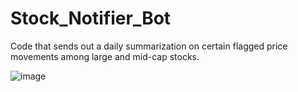 # Stock_Notifier_Bot
Code that sends out a daily summarization on certain flagged price movements among large and mid-cap stocks.

![image]([https://www.google.com/url?sa=i&url=https%3A%2F%2Fwww.webopedia.com%2Fcrypto%2Flearn%2Ftelegram-bots%2F&psig=AOvVaw2QTm-wxaBZ68yuo6AMeRjp&ust=1755809230576000&source=images&cd=vfe&opi=89978449&ved=0CBYQjRxqFwoTCND856qhmo8DFQAAAAAdAAAAABAL](https://www.webopedia.com/wp-content/uploads/2024/10/what-is-a-telegram-bot-cover-2.webp))

